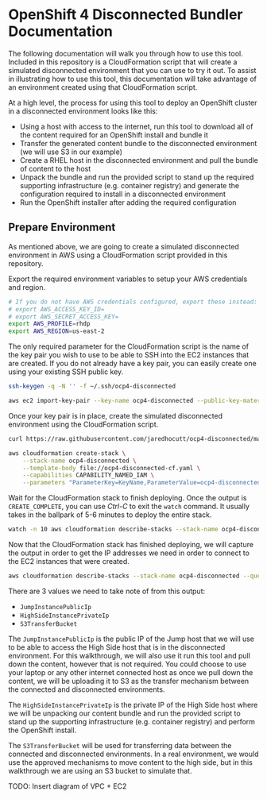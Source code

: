 # OpenShift 4 Disconnected Bundler Documentation

The following documentation will walk you through how to use this tool.
Included in this repository is a CloudFormation script that will create a
simulated disconnected environment that you can use to try it out. To assist in
illustrating how to use this tool, this documentation will take advantage of an
environment created using that CloudFormation script.

At a high level, the process for using this tool to deploy an OpenShift cluster
in a disconnected environment looks like this:

- Using a host with access to the internet, run this tool to download all of
  the content required for an OpenShift install and bundle it
- Transfer the generated content bundle to the disconnected environment (we
  will use S3 in our example)
- Create a RHEL host in the disconnected environment and pull the bundle of
  content to the host
- Unpack the bundle and run the provided script to stand up the required
  supporting infrastructure (e.g. container registry) and generate the
  configuration required to install in a disconnected environment
- Run the OpenShift installer after adding the required configuration

## Prepare Environment

As mentioned above, we are going to create a simulated disconnected environment
in AWS using a CloudFormation script provided in this repository.

Export the required environment variables to setup your AWS credentials and region.

```bash
# If you do not have AWS credentials configured, export these instead:
# export AWS_ACCESS_KEY_ID=
# export AWS_SECRET_ACCESS_KEY=
export AWS_PROFILE=rhdp
export AWS_REGION=us-east-2
```

The only required parameter for the CloudFormation script is the name of the
key pair you wish to use to be able to SSH into the EC2 instances that are
created. If you do not already have a key pair, you can easily create one using
your existing SSH public key.

```bash
ssh-keygen -q -N '' -f ~/.ssh/ocp4-disconnected

aws ec2 import-key-pair --key-name ocp4-disconnected --public-key-material fileb://~/.ssh/ocp4-disconnected.pub
```

Once your key pair is in place, create the simulated disconnected environment
using the CloudFormation script.

```bash
curl https://raw.githubusercontent.com/jaredhocutt/ocp4-disconnected/main/hack/cloudformation.yaml -o ocp4-disconnected-cf.yaml

aws cloudformation create-stack \
    --stack-name ocp4-disconnected \
    --template-body file://ocp4-disconnected-cf.yaml \
    --capabilities CAPABILITY_NAMED_IAM \
    --parameters "ParameterKey=KeyName,ParameterValue=ocp4-disconnected"
```

Wait for the CloudFormation stack to finish deploying. Once the output is
`CREATE_COMPLETE`, you can use _Ctrl-C_ to exit the `watch` command. It usually
takes in the ballpark of 5-6 minutes to deploy the entire stack.

```bash
watch -n 10 aws cloudformation describe-stacks --stack-name ocp4-disconnected --query 'Stacks[0].StackStatus'
```

Now that the CloudFormation stack has finished deploying, we will capture the
output in order to get the IP addresses we need in order to connect to the EC2
instances that were created.

```bash
aws cloudformation describe-stacks --stack-name ocp4-disconnected --query 'Stacks[0].Outputs'
```

There are 3 values we need to take note of from this output:

- `JumpInstancePublicIp`
- `HighSideInstancePrivateIp`
- `S3TransferBucket`

The `JumpInstancePublicIp` is the public IP of the Jump host that we will use
to be able to access the High Side host that is in the disconnected
environment. For this walkthrough, we will also use it run this tool and pull
down the content, however that is not required. You could choose to use your
laptop or any other internet connected host as once we pull down the content,
we will be uploading it to S3 as the transfer mechanism between the connected
and disconnected environments.

The `HighSideInstancePrivateIp` is the private IP of the High Side host where
we will be unpacking our content bundle and run the provided script to stand up
the supporting infrastructure (e.g. container registry) and perform the
OpenShift install.

The `S3TransferBucket` will be used for transferring data between the connected
and disconnected environments. In a real environment, we would use the approved
mechanisms to move content to the high side, but in this walkthrough we are
using an S3 bucket to simulate that.

TODO: Insert diagram of VPC + EC2
